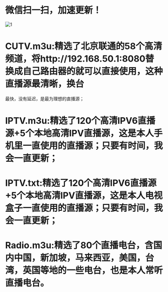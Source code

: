 # 微信扫一扫，加速更新！
![1](https://user-images.githubusercontent.com/10445218/221077036-0f571f08-a91e-417d-bd28-01479b86d4f3.png)
# CUTV.m3u:精选了北京联通的58个高清频道，将http://192.168.50.1:8080替换成自己路由器的就可以直接使用，这种直播源最清晰，换台
最快，没有延迟，是最为理想的直播源；
# IPTV.m3u:精选了120个高清IPV6直播源+5个本地高清IPV直播源，这是本人手机里一直使用的直播源；只要有时间，我会一直更新；
# IPTV.txt:精选了120个高清IPV6直播源+5个本地高清IPV直播源，这是本人电视盒子一直使用的直播源；只要有时间，我会一直更新；
# Radio.m3u:精选了80个直播电台，含国内中国，新加坡，马来西亚，美国，台湾，英国等地的一些电台，也是本人常听直播电台。
